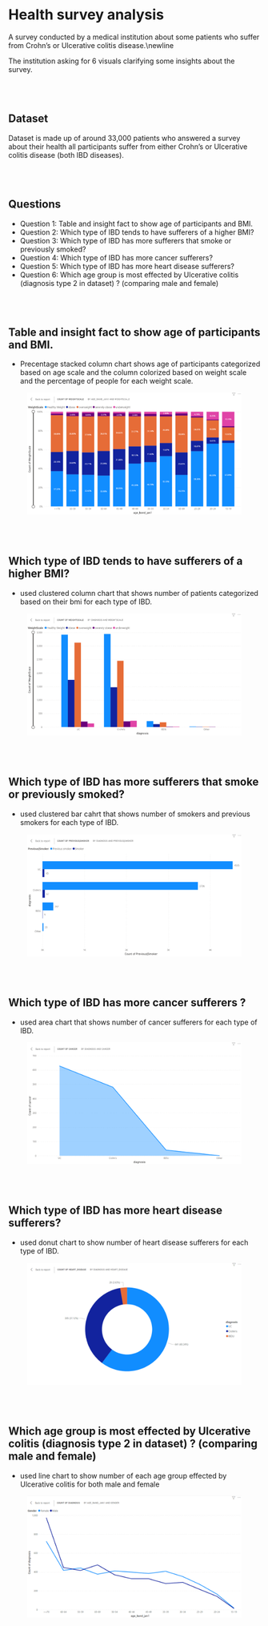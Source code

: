 # Health survey analysis

A survey conducted by a medical institution about some patients who suffer from Crohn’s or Ulcerative colitis disease.\newline
		
The institution asking for 6 visuals clarifying some insights about the survey.

</br>
</br>

## Dataset
Dataset is made up of around 33,000 patients who answered a survey about their health all participants suffer from either Crohn’s or Ulcerative colitis disease (both IBD diseases). 

</br>
</br>

## Questions
- Question 1: Table and insight fact to show age of participants and BMI.
- Question 2: Which type of IBD tends to have sufferers of a higher BMI?
- Question 3: Which type of IBD has more sufferers that smoke or previously smoked?
- Question 4: Which type of IBD has more cancer sufferers?
- Question 5: Which type of IBD has more heart disease sufferers?
- Question 6: Which age group is most effected by Ulcerative colitis        (diagnosis type 2 in dataset) ? (comparing male and female)


</br>
</br>

## Table and insight fact to show age of participants and BMI.

- Precentage stacked column chart shows age of participants categorized based on age scale and the column colorized based on weight scale and the percentage of people for each weight scale.

<p align="center">
  <img src="1.png" width=85%/>
</p>

</br>
</br>

## Which type of IBD tends to have sufferers of a higher BMI?

- used clustered column chart that shows number of patients categorized based on their bmi for each type of IBD.

<p align="center">
  <img src="2.png" width=85%/>
</p>

</br>
</br>

## Which type of IBD has more sufferers that smoke or previously smoked?

- used clustered bar cahrt that shows number of smokers and previous smokers for each type of IBD.

<p align="center">
  <img src="3.png" width=85%/>
</p>

</br>
</br>

## Which type of IBD has more cancer sufferers ?

- used area chart that shows number of cancer sufferers for each type of IBD.

<p align="center">
  <img src="4.png" width=85%/>
</p>

</br>
</br>

## Which type of IBD has more heart disease sufferers?

- used donut chart to show number of heart disease sufferers for each type of IBD.

<p align="center">
  <img src="5.png" width=85%/>
</p>

</br>
</br>

## Which age group is most effected by Ulcerative colitis (diagnosis type 2 in dataset) ? (comparing male and female)

-  used line chart to show number of each age group effected by Ulcerative colitis for both male and female

<p align="center">
  <img src="6.png" width=85%/>
</p>
